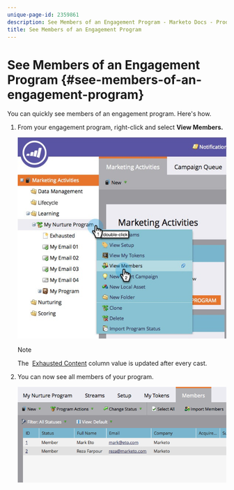 ```yaml
---
unique-page-id: 2359861
description: See Members of an Engagement Program - Marketo Docs - Product Documentation
title: See Members of an Engagement Program
---
```


# See Members of an Engagement Program {#see-members-of-an-engagement-program}

You can quickly see members of an engagement program. Here's how.

1. From your engagement program, right-click and select **View Members.**

   ![](assets/membersofengagement.jpg)

   >[!NOTE]
   >
   >The&nbsp; [Exhausted Content](../../../../product-docs/email-marketing/drip-nurturing/creating-an-engagement-program/understanding-engagement-programs.md)&nbsp;column value is updated after every cast.

1. You can now see all members of your program.

   ![](assets/image2014-9-15-17-3a17-3a26.png)

